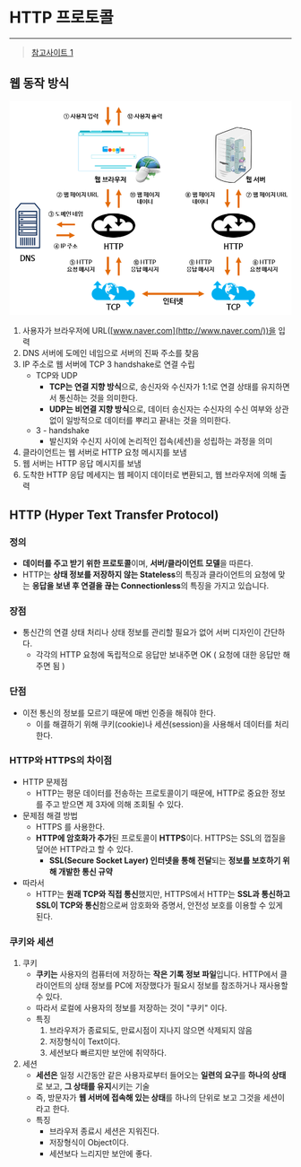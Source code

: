 # HTTP 프로토콜 

---

>[참고사이트 1](https://dev-coco.tistory.com/161)

## 웹 동작 방식 

<img src="./images/웹동작방식.png">

1. 사용자가 브라우저에 URL([www.naver.com](http://www.naver.com/))을 입력
2. DNS 서버에 도메인 네임으로 서버의 진짜 주소를 찾음
3. IP 주소로 웹 서버에 TCP 3 handshake로 연결 수립
   - TCP와 UDP
     - **TCP는 연결 지향 방식**으로, 송신자와 수신자가 1:1로 연결 상태를 유지하면서 통신하는 것을 의미한다.
     - **UDP는 비연결 지향 방식**으로, 데이터 송신자는 수신자의 수신 여부와 상관없이 일방적으로 데이터를 뿌리고 끝내는 것을 의미한다. 
   - 3 - handshake 
     - 발신지와 수신지 사이에 논리적인 접속(세션)을 성립하는 과정을 의미
4. 클라이언트는 웹 서버로 HTTP 요청 메시지를 보냄
5. 웹 서버는 HTTP 응답 메시지를 보냄
6. 도착한 HTTP 응답 메세지는 웹 페이지 데이터로 변환되고, 웹 브라우저에 의해 출력

## HTTP  (Hyper Text Transfer Protocol)

### 정의

- **데이터를 주고 받기 위한 프로토콜**이며, **서버/클라이언트 모델**을 따른다.
- HTTP는 **상태 정보를 저장하지 않는 Stateless**의 특징과 클라이언트의 요청에 맞는 **응답을 보낸 후 연결을 끊는 Connectionless**의 특징을 가지고 있습니다.

### 장점

- 통신간의 연결 상태 처리나 상태 정보를 관리할 필요가 없어 서버 디자인이 간단하다.
  - 각각의 HTTP 요청에 독립적으로 응답만 보내주면 OK ( 요청에 대한 응답만 해주면 됨 )


### 단점

- 이전 통신의 정보를 모르기 때문에 매번 인증을 해줘야 한다.
  - 이를 해결하기 위해 쿠키(cookie)나 세션(session)을 사용해서 데이터를 처리한다.


### HTTP와 HTTPS의 차이점

- HTTP 문제점
  - HTTP는 평문 데이터를 전송하는 프로토콜이기 때문에, HTTP로 중요한 정보를 주고 받으면 제 3자에 의해 조회될 수 있다.
- 문제점 해결 방법
  - HTTPS 를 사용한다. 
  - **HTTP에 암호화가 추가**된 프로토콜이 **HTTPS**이다. HTTPS는 SSL의 껍질을 덮어쓴 HTTP라고 할 수 있다.
    - **SSL(Secure Socket Layer) 인터넷을 통해 전달**되는 **정보를 보호하기 위해 개발한 통신 규약**
- 따라서 
  - HTTP는 **원래 TCP와 직접 통신**했지만, HTTPS에서 HTTP는 **SSL과 통신하고 SSL이 TCP와 통신**함으로써 암호화와 증명서, 안전성 보호를 이용할 수 있게 된다.

### 쿠키와 세션

1. 쿠키
   - **쿠키는** 사용자의 컴퓨터에 저장하는 **작은 기록 정보 파일**입니다. HTTP에서 클라이언트의 상태 정보를 PC에 저장했다가 필요시 정보를 참조하거나 재사용할 수 있다.
   - 따라서 로컬에 사용자의 정보를 저장하는 것이 "쿠키" 이다. 
   - 특징 
     1. 브라우저가 종료되도, 만료시점이 지나지 않으면 삭제되지 않음
     2. 저장형식이 Text이다. 
     3. 세션보다 빠르지만 보안에 취약하다. 
2. 세션
   - **세션은** 일정 시간동안 같은 사용자로부터 들어오는 **일련의 요구**를 **하나의 상태**로 보고, **그 상태를 유지**시키는 기술
   - 즉, 방문자가 **웹 서버에 접속해 있는 상태**를 하나의 단위로 보고 그것을 세션이라고 한다.
   - 특징
     - 브라우저 종료시 세션은 지워진다. 
     - 저장형식이 Object이다. 
     - 세션보다 느리지만 보안에 좋다. 